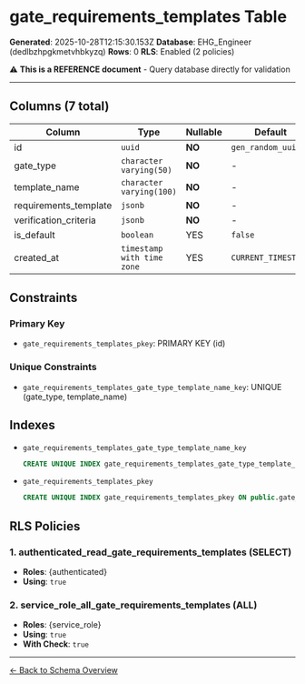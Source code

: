 # gate_requirements_templates Table

**Generated**: 2025-10-28T12:15:30.153Z
**Database**: EHG_Engineer (dedlbzhpgkmetvhbkyzq)
**Rows**: 0
**RLS**: Enabled (2 policies)

⚠️ **This is a REFERENCE document** - Query database directly for validation

---

## Columns (7 total)

| Column | Type | Nullable | Default | Description |
|--------|------|----------|---------|-------------|
| id | `uuid` | **NO** | `gen_random_uuid()` | - |
| gate_type | `character varying(50)` | **NO** | - | - |
| template_name | `character varying(100)` | **NO** | - | - |
| requirements_template | `jsonb` | **NO** | - | - |
| verification_criteria | `jsonb` | **NO** | - | - |
| is_default | `boolean` | YES | `false` | - |
| created_at | `timestamp with time zone` | YES | `CURRENT_TIMESTAMP` | - |

## Constraints

### Primary Key
- `gate_requirements_templates_pkey`: PRIMARY KEY (id)

### Unique Constraints
- `gate_requirements_templates_gate_type_template_name_key`: UNIQUE (gate_type, template_name)

## Indexes

- `gate_requirements_templates_gate_type_template_name_key`
  ```sql
  CREATE UNIQUE INDEX gate_requirements_templates_gate_type_template_name_key ON public.gate_requirements_templates USING btree (gate_type, template_name)
  ```
- `gate_requirements_templates_pkey`
  ```sql
  CREATE UNIQUE INDEX gate_requirements_templates_pkey ON public.gate_requirements_templates USING btree (id)
  ```

## RLS Policies

### 1. authenticated_read_gate_requirements_templates (SELECT)

- **Roles**: {authenticated}
- **Using**: `true`

### 2. service_role_all_gate_requirements_templates (ALL)

- **Roles**: {service_role}
- **Using**: `true`
- **With Check**: `true`

---

[← Back to Schema Overview](../database-schema-overview.md)
